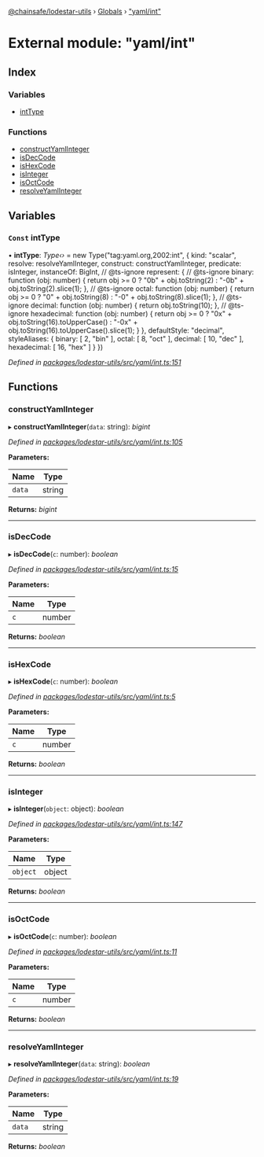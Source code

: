 [@chainsafe/lodestar-utils](../README.md) › [Globals](../globals.md) › ["yaml/int"](_yaml_int_.md)

# External module: "yaml/int"

## Index

### Variables

* [intType](_yaml_int_.md#const-inttype)

### Functions

* [constructYamlInteger](_yaml_int_.md#constructyamlinteger)
* [isDecCode](_yaml_int_.md#isdeccode)
* [isHexCode](_yaml_int_.md#ishexcode)
* [isInteger](_yaml_int_.md#isinteger)
* [isOctCode](_yaml_int_.md#isoctcode)
* [resolveYamlInteger](_yaml_int_.md#resolveyamlinteger)

## Variables

### `Const` intType

• **intType**: *Type‹›* = new Type("tag:yaml.org,2002:int", {
  kind: "scalar",
  resolve: resolveYamlInteger,
  construct: constructYamlInteger,
  predicate: isInteger,
  instanceOf: BigInt,
  // @ts-ignore
  represent: {
    // @ts-ignore
    binary:      function (obj: number) {
      return obj >= 0 ? "0b" + obj.toString(2) : "-0b" + obj.toString(2).slice(1);
    },
    // @ts-ignore
    octal:       function (obj: number) {
      return obj >= 0 ? "0"  + obj.toString(8) : "-0"  + obj.toString(8).slice(1);
    },
    // @ts-ignore
    decimal:     function (obj: number) { return obj.toString(10); },
    // @ts-ignore
    hexadecimal: function (obj: number) {
      return obj >= 0 ? "0x" + obj.toString(16).toUpperCase() :  "-0x" + obj.toString(16).toUpperCase().slice(1);
    }
  },
  defaultStyle: "decimal",
  styleAliases: {
    binary:      [ 2,  "bin" ],
    octal:       [ 8,  "oct" ],
    decimal:     [ 10, "dec" ],
    hexadecimal: [ 16, "hex" ]
  }
})

*Defined in [packages/lodestar-utils/src/yaml/int.ts:151](https://github.com/ChainSafe/lodestar/blob/53533586a/packages/lodestar-utils/src/yaml/int.ts#L151)*

## Functions

###  constructYamlInteger

▸ **constructYamlInteger**(`data`: string): *bigint*

*Defined in [packages/lodestar-utils/src/yaml/int.ts:105](https://github.com/ChainSafe/lodestar/blob/53533586a/packages/lodestar-utils/src/yaml/int.ts#L105)*

**Parameters:**

Name | Type |
------ | ------ |
`data` | string |

**Returns:** *bigint*

___

###  isDecCode

▸ **isDecCode**(`c`: number): *boolean*

*Defined in [packages/lodestar-utils/src/yaml/int.ts:15](https://github.com/ChainSafe/lodestar/blob/53533586a/packages/lodestar-utils/src/yaml/int.ts#L15)*

**Parameters:**

Name | Type |
------ | ------ |
`c` | number |

**Returns:** *boolean*

___

###  isHexCode

▸ **isHexCode**(`c`: number): *boolean*

*Defined in [packages/lodestar-utils/src/yaml/int.ts:5](https://github.com/ChainSafe/lodestar/blob/53533586a/packages/lodestar-utils/src/yaml/int.ts#L5)*

**Parameters:**

Name | Type |
------ | ------ |
`c` | number |

**Returns:** *boolean*

___

###  isInteger

▸ **isInteger**(`object`: object): *boolean*

*Defined in [packages/lodestar-utils/src/yaml/int.ts:147](https://github.com/ChainSafe/lodestar/blob/53533586a/packages/lodestar-utils/src/yaml/int.ts#L147)*

**Parameters:**

Name | Type |
------ | ------ |
`object` | object |

**Returns:** *boolean*

___

###  isOctCode

▸ **isOctCode**(`c`: number): *boolean*

*Defined in [packages/lodestar-utils/src/yaml/int.ts:11](https://github.com/ChainSafe/lodestar/blob/53533586a/packages/lodestar-utils/src/yaml/int.ts#L11)*

**Parameters:**

Name | Type |
------ | ------ |
`c` | number |

**Returns:** *boolean*

___

###  resolveYamlInteger

▸ **resolveYamlInteger**(`data`: string): *boolean*

*Defined in [packages/lodestar-utils/src/yaml/int.ts:19](https://github.com/ChainSafe/lodestar/blob/53533586a/packages/lodestar-utils/src/yaml/int.ts#L19)*

**Parameters:**

Name | Type |
------ | ------ |
`data` | string |

**Returns:** *boolean*
